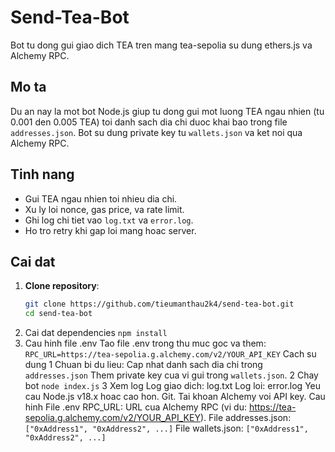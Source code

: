 # Send-Tea-Bot

Bot tu dong gui giao dich TEA tren mang tea-sepolia su dung ethers.js va Alchemy RPC.

## Mo ta

Du an nay la mot bot Node.js giup tu dong gui mot luong TEA ngau nhien (tu 0.001 den 0.005 TEA) toi danh sach dia chi duoc khai bao trong file `addresses.json`. Bot su dung private key tu `wallets.json` va ket noi qua Alchemy RPC.

## Tinh nang

- Gui TEA ngau nhien toi nhieu dia chi.
- Xu ly loi nonce, gas price, va rate limit.
- Ghi log chi tiet vao `log.txt` va `error.log`.
- Ho tro retry khi gap loi mang hoac server.

## Cai dat

1. **Clone repository**:
   ```bash
   git clone https://github.com/tieumanthau2k4/send-tea-bot.git
   cd send-tea-bot
 2. Cai dat dependencies
    ```npm install```
3. Cau hinh file .env
Tao file .env trong thu muc goc va them:
```RPC_URL=https://tea-sepolia.g.alchemy.com/v2/YOUR_API_KEY```
Cach su dung
 1 Chuan bi du lieu:
Cap nhat danh sach dia chi trong ```addresses.json```
Them private key cua vi gui trong ```wallets.json```.
2 Chay bot
 ```node index.js```
3 Xem log
  Log giao dich: log.txt
  Log loi: error.log
Yeu cau
  Node.js v18.x hoac cao hon.
  Git.
  Tai khoan Alchemy voi API key.
Cau hinh
 File .env
   RPC_URL: URL cua Alchemy RPC (vi du: https://tea-sepolia.g.alchemy.com/v2/YOUR_API_KEY).
 File addresses.json:
   ```["0xAddress1", "0xAddress2", ...]```
 File wallets.json:
  ```["0xAddress1", "0xAddress2", ...]```
















 

